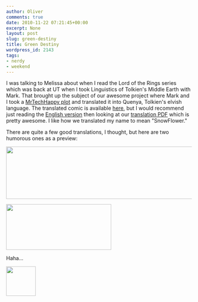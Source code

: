 ```yaml
---
author: Oliver
comments: true
date: 2010-11-22 07:21:45+00:00
excerpt: None
layout: post
slug: green-destiny
title: Green Destiny
wordpress_id: 2143
tags:
- nerdy
- weekend
---
```


I was talking to Melissa about when I read the Lord of the Rings series which was back at UT when I took Linguistics of Tolkien's Middle Earth with Mark.  That brought up the subject of our awesome project where Mark and I took a <a href="http://www.mrtechhappy.com/ling-eng/index.php?day=030505">MrTechHappy plot</a> and translated it into Quenya, Tolkien's elvish language.  The translated comic is available <a href="http://www.mrtechhappy.com/ling/index.php?day=030505">here</a>, but I would recommend just reading the <a href="http://www.mrtechhappy.com/ling-eng/index.php?day=030505">English version</a> then looking at our <a href="http://www.mrtechhappy.com/ling/notes/notes.pdf">translation PDF</a> which is pretty awesome.  I like how we translated my name to mean "SnowFlower."

There are quite a few good translations, I thought, but here are two humorous ones as a preview:

<a href="http://www.owiber.com/2010/11/22/green-destiny/kidnapped/" rel="attachment wp-att-2145"><img src="http://www.owiber.com/wp-content/uploads/2010/11/kidnapped.png" alt="" title="kidnapped" width="615" height="142" class="alignnone size-full wp-image-2145" /></a>

<a href="http://www.owiber.com/2010/11/22/green-destiny/buda/" rel="attachment wp-att-2146"><img src="http://www.owiber.com/wp-content/uploads/2010/11/buda.png" alt="" title="buda" width="285" height="124" class="alignnone size-full wp-image-2146" /></a>

Haha...

<a href="http://www.owiber.com/2010/11/22/green-destiny/photo-on-2010-11-22-at-01-20/" rel="attachment wp-att-2149"><img src="http://www.owiber.com/wp-content/uploads/2010/11/Photo-on-2010-11-22-at-01.20-80x80.jpg" alt="" title="Photo on 2010-11-22 at 01.20" width="80" height="80" class="alignnone size-thumbnail wp-image-2149" /></a>